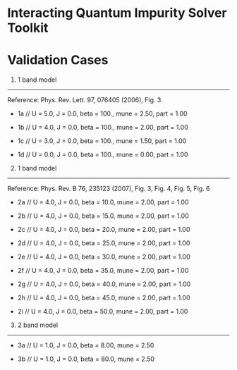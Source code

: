 Interacting Quantum Impurity Solver Toolkit
===========================================

Validation Cases
================

1. 1 band model
---------------

Reference: Phys. Rev. Lett. 97, 076405 (2006), Fig. 3

* 1a // U = 5.0, J = 0.0, beta = 100., mune = 2.50, part = 1.00

* 1b // U = 4.0, J = 0.0, beta = 100., mune = 2.00, part = 1.00

* 1c // U = 3.0, J = 0.0, beta = 100., mune = 1.50, part = 1.00

* 1d // U = 0.0, J = 0.0, beta = 100., mune = 0.00, part = 1.00

2. 1 band model
---------------

Reference: Phys. Rev. B 76, 235123 (2007), Fig. 3, Fig. 4, Fig. 5, Fig. 6

* 2a // U = 4.0, J = 0.0, beta = 10.0, mune = 2.00, part = 1.00

* 2b // U = 4.0, J = 0.0, beta = 15.0, mune = 2.00, part = 1.00

* 2c // U = 4.0, J = 0.0, beta = 20.0, mune = 2.00, part = 1.00

* 2d // U = 4.0, J = 0.0, beta = 25.0, mune = 2.00, part = 1.00

* 2e // U = 4.0, J = 0.0, beta = 30.0, mune = 2.00, part = 1.00

* 2f // U = 4.0, J = 0.0, beta = 35.0, mune = 2.00, part = 1.00

* 2g // U = 4.0, J = 0.0, beta = 40.0, mune = 2.00, part = 1.00

* 2h // U = 4.0, J = 0.0, beta = 45.0, mune = 2.00, part = 1.00

* 2i // U = 4.0, J = 0.0, beta = 50.0, mune = 2.00, part = 1.00

3. 2 band model
---------------


* 3a // U = 1.0, J = 0.0, beta = 8.00, mune = 2.50

* 3b // U = 1.0, J = 0.0, beta = 80.0, mune = 2.50
